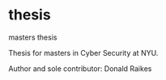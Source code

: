 # thesis
masters thesis

Thesis for masters in Cyber Security at NYU.

Author and sole contributor:
Donald Raikes 
